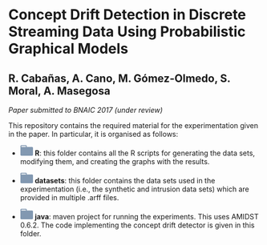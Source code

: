 

# Concept Drift Detection in Discrete Streaming Data Using Probabilistic Graphical Models

## R. Cabañas, A. Cano, M. Gómez-Olmedo, S. Moral, A. Masegosa

*Paper submitted to BNAIC 2017 (under review)*

This repository contains the required material for the experimentation given in the paper.  In particular, it is organised as follows:

 - ![](https://raw.githubusercontent.com/rcabanasdepaz/files/master/img/gitfolder_small.png) **R**: this folder contains all the R scripts for generating the data sets, modifying them, and creating the graphs with the results.


 - ![](https://raw.githubusercontent.com/rcabanasdepaz/files/master/img/gitfolder_small.png) **datasets**:  this folder contains the data sets used in the experimentation (i.e., the synthetic and intrusion data sets) which are provided in multiple .arff files. 
 - ![](https://raw.githubusercontent.com/rcabanasdepaz/files/master/img/gitfolder_small.png) **java**: maven project for running the experiments. This uses AMIDST 0.6.2. The code implementing the concept drift detector is given in this folder.


 
